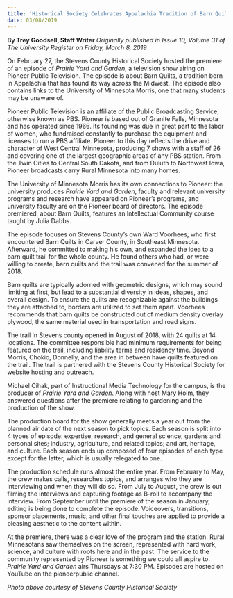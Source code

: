 ```yaml
---
title: 'Historical Society Celebrates Appalachia Tradition of Barn Quilts Through "Prairie Yard and Garden" Showing'
date: 03/08/2019
---
```


**By Trey Goodsell, Staff Writer** _Originally published in Issue 10, Volume 31 of The University Register on Friday, March 8, 2019_

On February 27, the Stevens County Historical Society hosted the premiere of an episode of _Prairie Yard and Garden_, a television show airing on Pioneer Public Television. The episode is about Barn Quilts, a tradition born in Appalachia that has found its way across the Midwest. The episode also contains links to the University of Minnesota Morris, one that many students may be unaware of.

Pioneer Public Television is an affiliate of the Public Broadcasting Service, otherwise known as PBS. Pioneer is based out of Granite Falls, Minnesota and has operated since 1966. Its founding was due in great part to the labor of women, who fundraised constantly to purchase the equipment and licenses to run a PBS affiliate. Pioneer to this day reflects the drive and character of West Central Minnesota, producing 7 shows with a staff of 26 and covering one of the largest geographic areas of any PBS station. From the Twin Cities to Central South Dakota, and from Duluth to Northwest Iowa, Pioneer broadcasts carry Rural Minnesota into many homes.

The University of Minnesota Morris has its own connections to Pioneer: the university produces _Prairie Yard and Garden_, faculty and relevant university programs and research have appeared on Pioneer’s programs, and university faculty are on the Pioneer board of directors. The episode premiered, about Barn Quilts, features an Intellectual Community course taught by Julia Dabbs. 

The episode focuses on Stevens County’s own Ward Voorhees, who first encountered Barn Quilts in Carver County, in Southeast Minnesota. Afterward, he committed to making his own, and expanded the idea to a barn quilt trail for the whole county. He found others who had, or were willing to create, barn quilts and the trail was convened for the summer of 2018.

Barn quilts are typically adorned with geometric designs, which may sound limiting at first, but lead to a substantial diversity in ideas, shapes, and overall design. To ensure the quilts are recognizable against the buildings they are attached to, borders are utilized to set them apart. Voorhees recommends that barn quilts be constructed out of medium density overlay plywood, the same material used in transportation and road signs. 

The trail in Stevens county opened in August of 2018, with 24 quilts at 14 locations. The committee responsible had minimum requirements for being featured on the trail, including liability terms and residency time. Beyond Morris, Chokio, Donnelly, and the area in between have quilts featured on the trail. The trail is partnered with the Stevens County Historical Society for website hosting and outreach. 

Michael Cihak, part of Instructional Media Technology for the campus, is the producer of _Prairie Yard and Garden_. Along with host Mary Holm, they answered questions after the premiere relating to gardening and the production of the show. 

The production board for the show generally meets a year out from the planned air date of the next season to pick topics. Each season is split into 4 types of episode: expertise, research, and general science; gardens and personal sites; industry, agriculture, and related topics; and art, heritage, and culture. Each season ends up composed of four episodes of each type except for the latter, which is usually relegated to one. 

The production schedule runs almost the entire year. From February to May, the crew makes calls, researches topics, and arranges who they are interviewing and when they will do so. From July to August, the crew is out filming the interviews and capturing footage as B-roll to accompany the interview. From September until the premiere of the season in January, editing is being done to complete the episode. Voiceovers, transitions, sponsor placements, music, and other final touches are applied to provide a pleasing aesthetic to the content within. 

At the premiere, there was a clear love of the program and the station. Rural Minnesotans saw themselves on the screen, represented with hard work, science, and culture with roots here and in the past. The service to the community represented by Pioneer is something we could all aspire to. 
_Prairie Yard and Garden_ airs Thursdays at 7:30 PM. Episodes are hosted on YouTube on the pioneerpublic channel. 

_Photo above courtesy of Stevens County Historical Society_